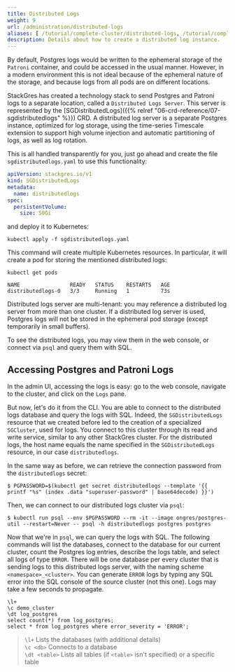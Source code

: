 ```yaml
---
title: Distributed Logs
weight: 9
url: /administration/distributed-logs
aliases: [ /tutorial/complete-cluster/distributed-logs, /tutorial/complete-cluster/distributed-logs ]
description: Details about how to create a distributed log instance.
---
```


By default, Postgres logs would be written to the ephemeral storage of the `Patroni` container, and could be accessed in the usual manner.
However, in a modern environment this is not ideal because of the ephemeral nature of the storage, and because logs from all pods are on different locations.

StackGres has created a technology stack to send Postgres and Patroni logs to a separate location, called a `Distributed Logs Server`.
This server is represented by the [SGDistributedLogs]({{% relref "06-crd-reference/07-sgdistributedlogs" %}}) CRD.
A distributed log server is a separate Postgres instance, optimized for log storage, using the time-series Timescale extension to support high volume injection and automatic partitioning of logs, as well as log rotation.

This is all handled transparently for you, just go ahead and create the file `sgdistributedlogs.yaml` to use this functionality:

```yaml
apiVersion: stackgres.io/v1
kind: SGDistributedLogs
metadata:
  name: distributedlogs
spec:
  persistentVolume:
    size: 50Gi
```

and deploy it to Kubernetes:

```
kubectl apply -f sgdistributedlogs.yaml
```

This command will create multiple Kubernetes resources.
In particular, it will create a pod for storing the mentioned distributed logs:

```
kubectl get pods
```

```
NAME                READY   STATUS    RESTARTS   AGE
distributedlogs-0   3/3     Running   1          73s
```

Distributed logs server are multi-tenant: you may reference a distributed log server from more than one cluster.
If a distributed log server is used, Postgres logs will not be stored in the ephemeral pod storage (except temporarily in small buffers).

To see the distributed logs, you may view them in the web console, or connect via `psql` and query them with SQL.

## Accessing Postgres and Patroni Logs

In the admin UI, accessing the logs is easy: go to the web console, navigate to the cluster, and click on the `Logs` pane.

But now, let's do it from the CLI.
You are able to connect to the distributed logs database and query the logs with SQL.
Indeed, the `SGDistributedLogs` resource that we created before led to the creation of a specialized `SGCluster`, used for logs.
You connect to this cluster through its read and write service, similar to any other StackGres cluster.
For the distributed logs, the host name equals the name specified in the `SGDistributedLogs` resource, in our case `distributedlogs`.

In the same way as before, we can retrieve the connection password from the `distributedlogs` secret:

```
$ PGPASSWORD=$(kubectl get secret distributedlogs --template '{{ printf "%s" (index .data "superuser-password" | base64decode) }}')
```

Then, we can connect to our distributed logs cluster via `psql`:

```
$ kubectl run psql --env $PGPASSWORD --rm -it --image ongres/postgres-util --restart=Never -- psql -h distributedlogs postgres postgres
```

Now that we're in `psql`, we can query the logs with SQL.
The following commands will list the databases, connect to the database for our current cluster, count the Postgres log entries, describe the logs table, and select all logs of type `ERROR`.
There will be one database per every cluster that is sending logs to this distributed logs server, with the naming scheme `<namespace>_<cluster>`.
You can generate `ERROR` logs by typing any SQL error into the SQL console of the source cluster (not this one).
Logs may take a few seconds to propagate.

```
\l+
\c demo_cluster
\dt log_postgres
select count(*) from log_postgres;
select * from log_postgres where error_severity = 'ERROR';
```

> `\l+` Lists the databases (with additional details) \
> `\c <db>` Connects to a database \
> `\dt <table>` Lists all tables (if `<table>` isn't specified) or a specific table
